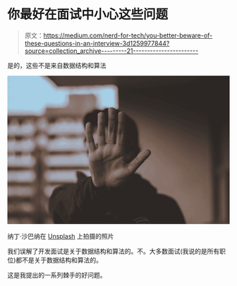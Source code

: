 # 你最好在面试中小心这些问题

> 原文：<https://medium.com/nerd-for-tech/you-better-beware-of-these-questions-in-an-interview-3d1259977844?source=collection_archive---------21----------------------->

是的，这些不是来自数据结构和算法

![](img/6a4f3181904dc4f323b434b7026b2447.png)

纳丁·沙巴纳在 [Unsplash](https://unsplash.com?utm_source=medium&utm_medium=referral) 上拍摄的照片

我们误解了开发面试是关于数据结构和算法的。不。大多数面试(我说的是所有职位)都不是关于数据结构和算法的。

这是我提出的一系列棘手的好问题。